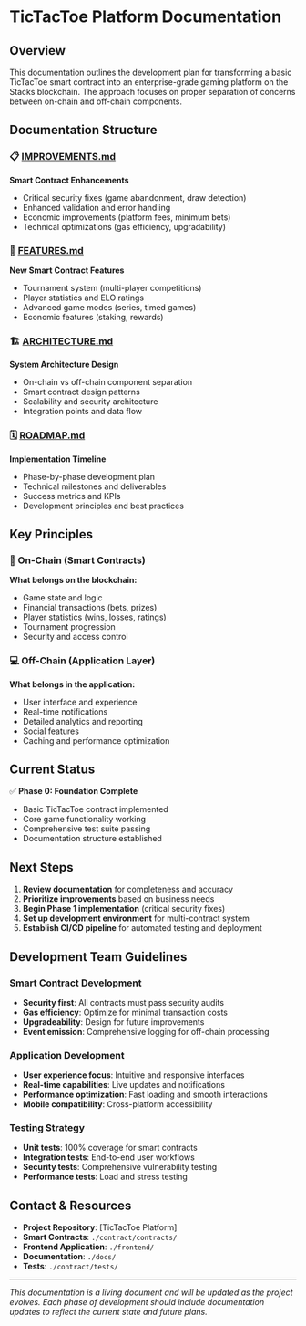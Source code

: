 # TicTacToe Platform Documentation

## Overview

This documentation outlines the development plan for transforming a basic TicTacToe smart contract into an enterprise-grade gaming platform on the Stacks blockchain. The approach focuses on proper separation of concerns between on-chain and off-chain components.

## Documentation Structure

### 📋 [IMPROVEMENTS.md](./IMPROVEMENTS.md)
**Smart Contract Enhancements**
- Critical security fixes (game abandonment, draw detection)
- Enhanced validation and error handling
- Economic improvements (platform fees, minimum bets)
- Technical optimizations (gas efficiency, upgradability)

### 🚀 [FEATURES.md](./FEATURES.md)
**New Smart Contract Features**
- Tournament system (multi-player competitions)
- Player statistics and ELO ratings
- Advanced game modes (series, timed games)
- Economic features (staking, rewards)

### 🏗️ [ARCHITECTURE.md](./ARCHITECTURE.md)
**System Architecture Design**
- On-chain vs off-chain component separation
- Smart contract design patterns
- Scalability and security architecture
- Integration points and data flow

### 🗓️ [ROADMAP.md](./ROADMAP.md)
**Implementation Timeline**
- Phase-by-phase development plan
- Technical milestones and deliverables
- Success metrics and KPIs
- Development principles and best practices

## Key Principles

### 🔗 On-Chain (Smart Contracts)
**What belongs on the blockchain:**
- Game state and logic
- Financial transactions (bets, prizes)
- Player statistics (wins, losses, ratings)
- Tournament progression
- Security and access control

### 💻 Off-Chain (Application Layer)
**What belongs in the application:**
- User interface and experience
- Real-time notifications
- Detailed analytics and reporting
- Social features
- Caching and performance optimization

## Current Status

✅ **Phase 0: Foundation Complete**
- Basic TicTacToe contract implemented
- Core game functionality working
- Comprehensive test suite passing
- Documentation structure established

## Next Steps

1. **Review documentation** for completeness and accuracy
2. **Prioritize improvements** based on business needs
3. **Begin Phase 1 implementation** (critical security fixes)
4. **Set up development environment** for multi-contract system
5. **Establish CI/CD pipeline** for automated testing and deployment

## Development Team Guidelines

### Smart Contract Development
- **Security first**: All contracts must pass security audits
- **Gas efficiency**: Optimize for minimal transaction costs
- **Upgradeability**: Design for future improvements
- **Event emission**: Comprehensive logging for off-chain processing

### Application Development
- **User experience focus**: Intuitive and responsive interfaces
- **Real-time capabilities**: Live updates and notifications
- **Performance optimization**: Fast loading and smooth interactions
- **Mobile compatibility**: Cross-platform accessibility

### Testing Strategy
- **Unit tests**: 100% coverage for smart contracts
- **Integration tests**: End-to-end user workflows
- **Security tests**: Comprehensive vulnerability testing
- **Performance tests**: Load and stress testing

## Contact & Resources

- **Project Repository**: [TicTacToe Platform]
- **Smart Contracts**: `./contract/contracts/`
- **Frontend Application**: `./frontend/`
- **Documentation**: `./docs/`
- **Tests**: `./contract/tests/`

---

*This documentation is a living document and will be updated as the project evolves. Each phase of development should include documentation updates to reflect the current state and future plans.*